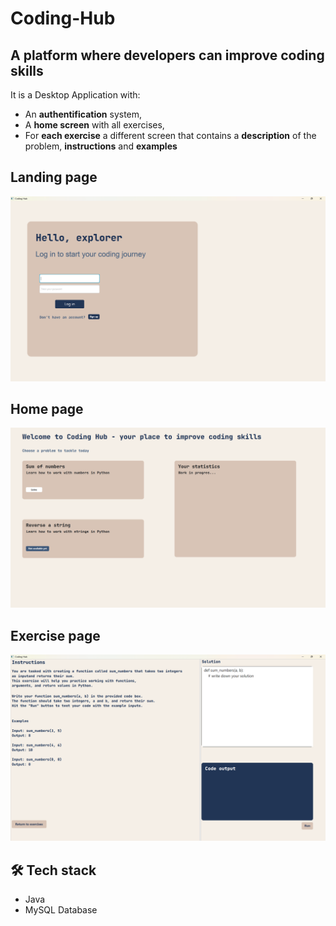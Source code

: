 # Coding-Hub
## A platform where developers can improve coding skills

It is a Desktop Application with:

- An **authentification** system,
- A **home screen** with all exercises,
- For **each exercise** a different screen that contains a **description** of the problem, **instructions** and **examples**

## Landing page
<img src = "assets/landing-page.png" width="700">

## Home page
<img src = "assets/home-page.png" width="700">

## Exercise page
<img src = "assets/exercise-page.png" width="700">

## 🛠️ Tech stack
- Java
- MySQL Database